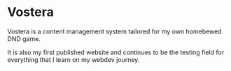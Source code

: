 <h1>Vostera</h1>
<p>Vostera is a content management system tailored for my own homebewed DND game.</p>
<p>It is also my first published website and continues to be the testing field for everything that I learn on my webdev journey.</p>